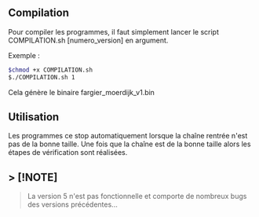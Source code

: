 ## Compilation
Pour compiler les programmes, il faut simplement lancer le script COMPILATION.sh [numero_version] en argument.

Exemple :

```bash
$chmod +x COMPILATION.sh  
$./COMPILATION.sh 1
```

Cela génère le binaire fargier_moerdijk_v1.bin

## Utilisation
Les programmes ce stop automatiquement lorsque la chaîne rentrée n'est pas de la bonne taille.
Une fois que la chaîne est de la bonne taille alors les étapes de vérification sont réalisées.

## > [!NOTE]
> La version 5 n'est pas fonctionnelle et comporte de nombreux bugs des versions précédentes...
